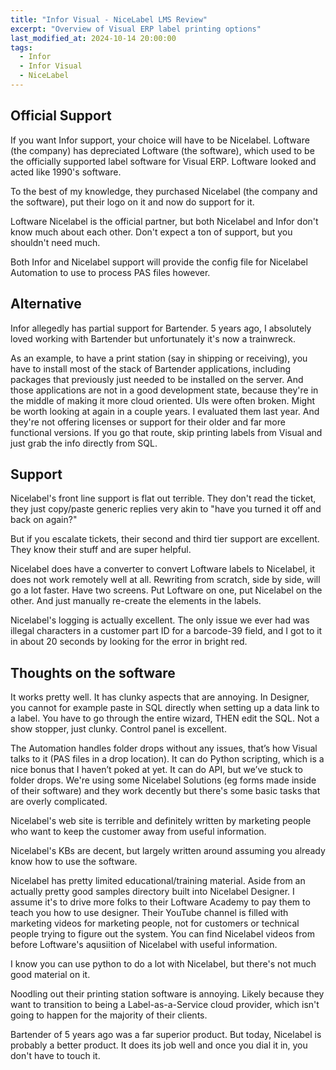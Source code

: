 ```yaml
---
title: "Infor Visual - NiceLabel LMS Review"
excerpt: "Overview of Visual ERP label printing options"
last_modified_at: 2024-10-14 20:00:00
tags:
  - Infor
  - Infor Visual
  - NiceLabel
---
```


## Official Support

If you want Infor support, your choice will have to be Nicelabel. Loftware (the company) has depreciated Loftware (the software), which used to be the officially supported label software for Visual ERP. Loftware looked and acted like 1990's software. 

To the best of my knowledge, they purchased Nicelabel (the company and the software), put their logo on it and now do support for it. 

Loftware Nicelabel is the official partner, but both Nicelabel and Infor don't know much about each other. Don't expect a ton of support, but you shouldn't need much.

Both Infor and Nicelabel support will provide the config file for Nicelabel Automation to use to process PAS files however.


## Alternative

Infor allegedly has partial support for Bartender. 5 years ago, I absolutely loved working with Bartender but unfortunately it's now a trainwreck. 

As an example, to have a print station (say in shipping or receiving), you have to install most of the stack of Bartender applications, including packages that previously just needed to be installed on the server. And those applications are not in a good development state, because they're in the middle of making it more cloud oriented. UIs were often broken. Might be worth looking at again in a couple years. I evaluated them last year. And they're not offering licenses or support for their older and far more functional versions. If you go that route, skip printing labels from Visual and just grab the info directly from SQL.

## Support

Nicelabel's front line support is flat out terrible. They don't read the ticket, they just copy/paste generic replies very akin to "have you turned it off and back on again?"

But if you escalate tickets, their second and third tier support are excellent. They know their stuff and are super helpful. 

Nicelabel does have a converter to convert Loftware labels to Nicelabel, it does not work remotely well at all. Rewriting from scratch, side by side, will go a lot faster. Have two screens. Put Loftware on one, put Nicelabel on the other. And just manually re-create the elements in the labels. 

Nicelabel's logging is actually excellent. The only issue we ever had was illegal characters in a customer part ID for a barcode-39 field, and I got to it in about 20 seconds by looking for the error in bright red. 

## Thoughts on the software

It works pretty well. It has clunky aspects that are annoying. In Designer, you cannot for example paste in SQL directly when setting up a data link to a label. You have to go through the entire wizard, THEN edit the SQL. Not a show stopper, just clunky. Control panel is excellent. 

The Automation handles folder drops without any issues, that’s how Visual talks to it (PAS files in a drop location). It can do Python scripting, which is a nice bonus that I haven’t poked at yet. It can do API, but we’ve stuck to folder drops. We're using some Nicelabel Solutions (eg forms made inside of their software) and they work decently but there's some basic tasks that are overly complicated. 

Nicelabel's web site is terrible and definitely written by marketing people who want to keep the customer away from useful information. 

Nicelabel's KBs are decent, but largely written around assuming you already know how to use the software.

Nicelabel has pretty limited educational/training material. Aside from an actually pretty good samples directory built into Nicelabel Designer. I assume it's to drive more folks to their Loftware Academy to pay them to teach you how to use designer. Their YouTube channel is filled with marketing videos for marketing people, not for customers or technical people trying to figure out the system. You can find Nicelabel videos from before Loftware's aqusiition of Nicelabel with useful information. 

I know you can use python to do a lot with Nicelabel, but there's not much good material on it. 

Noodling out their printing station software is annoying. Likely because they want to transition to being a Label-as-a-Service cloud provider, which isn't going to happen for the majority of their clients. 

Bartender of 5 years ago was a far superior product. But today, Nicelabel is probably a better product. It does its job well and once you dial it in, you don't have to touch it. 

